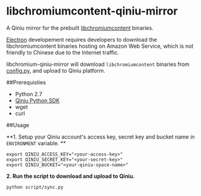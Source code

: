 # libchromiumcontent-qiniu-mirror

A Qiniu mirror for the prebuilt [libchromiumcontent](https://github.com/atom/libchromiumcontent) binaries.

[Electron](https:://github.com/atom/electron) developement requires developers to download the libchromiumcontent
binaries hosting on Amazon Web Service, which is not friendly to Chinese due to
the Internet traffic.

libchromium-qiniu-mirror will download `libchromiumcontent` binaries from
[config.py](https://github.com/atom/electron/blob/master/script/lib/config.py), and upload to Qiniu platform.

##Prerequisties

* Python 2.7
* [Qiniu Python SDK](https://github.com/qiniu/python-sdk/)
* wget
* curl

##Usage

**1. Setup your Qiniu account's access key, secret key and bucket name in `ENVIRONMENT` variable. **

```
export QINIU_ACCESS_KEY="<your-access-key>"
export QINIU_SECRET_KEY="<your-secret-key>"
export QINIU_BUCKET="<your-qiniu-space-name>"
```

**2. Run the script to download and upload to Qiniu.**

```
python script/sync.py
```
